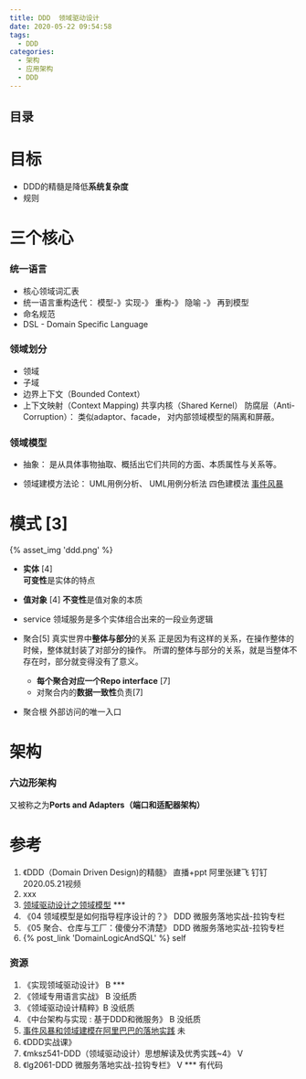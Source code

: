 ```yaml
---
title: DDD  领域驱动设计
date: 2020-05-22 09:54:58
tags:
  - DDD
categories:
  - 架构 
  - 应用架构 
  - DDD  
---
```


<p></p>
<!-- more -->

## 目录
<!-- toc -->

# 目标
+ DDD的精髓是降低**系统复杂度**
+ 规则

# 三个核心
### 统一语言

+ 核心领域词汇表
+ 统一语言重构迭代： 模型-》实现-》 重构-》 隐喻 -》 再到模型
+ 命名规范
+ DSL - Domain Specific Language

###  领域划分 
+ 领域
+ 子域
+ 边界上下文（Bounded Context）
+ 上下文映射（Context Mapping)
共享内核（Shared Kernel） 
防腐层（Anti-Corruption）： 类似adaptor、facade， 对内部领域模型的隔离和屏蔽。

###  领域模型 
+ 抽象： 
  是从具体事物抽取、概括出它们共同的方面、本质属性与关系等。

+ 领域建模方法论：
  UML用例分析、 UML用例分析法
  四色建模法
  [事件风暴](https://www.eventstorming.com/)

# 模式 [3]
{% asset_img  'ddd.png' %}


- **实体** [4]   
  **可变性**是实体的特点
- **值对象**  [4] 
  **不变性**是值对象的本质
-  service
 领域服务是多个实体组合出来的一段业务逻辑

- 聚合[5]
  真实世界中**整体与部分**的关系
  正是因为有这样的关系，在操作整体的时候，整体就封装了对部分的操作。
  所谓的整体与部分的关系，就是当整体不存在时，部分就变得没有了意义。
  - **每个聚合对应一个Repo interface** [7]
  - 对聚合内的**数据一致性**负责[7]
- 聚合根
   外部访问的唯一入口

# 架构
### 六边形架构
又被称之为**Ports and Adapters（端口和适配器架构）**




# 参考
1. 《DDD（Domain Driven Design)的精髓》  直播+ppt  阿里张建飞  钉钉2020.05.21视频
2. xxx
3. [领域驱动设计之领域模型](https://www.cnblogs.com/netfocus/archive/2011/10/10/2204949.html) *** 
4. 《04  领域模型是如何指导程序设计的？》 DDD 微服务落地实战-拉钩专栏
5. 《05  聚合、仓库与工厂：傻傻分不清楚》  DDD 微服务落地实战-拉钩专栏
6. {% post_link 'DomainLogicAndSQL' %}  self


### 资源
1. 《实现领域驱动设计》 B  *** 
2. 《领域专用语言实战》 B  没纸质
3. 《领域驱动设计精粹》B  没纸质 
4. 《中台架构与实现 : 基于DDD和微服务》 B  没纸质
5. [事件风暴和领域建模在阿里巴巴的落地实践](https://developer.aliyun.com/live/2874)  未
6. 《DDD实战课》 
7. 《mksz541-DDD（领域驱动设计）思想解读及优秀实践~4》 V  
8. 《lg2061-DDD 微服务落地实战-拉钩专栏》 V  ***   有代码






